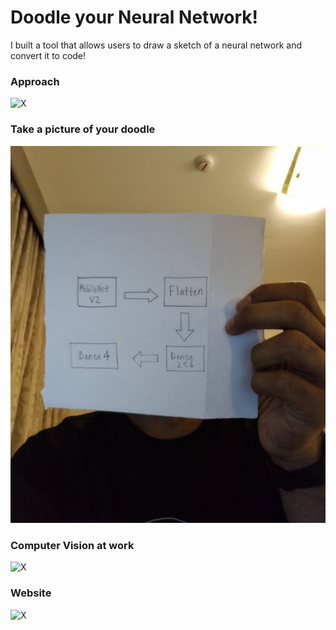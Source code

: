 # Doodle your Neural Network!

I built a tool that allows users to draw a sketch of a neural network and convert it to code!

### Approach<br>
![X](DemoImages/1.jpg)
<br>

### Take a picture of your doodle<br>
![X](DemoImages/3.jpg)
<br>

### Computer Vision at work<br>
![X](DemoImages/4.jpg)
<br>

### Website<br>
![X](DemoImages/2.jpg)
<br>